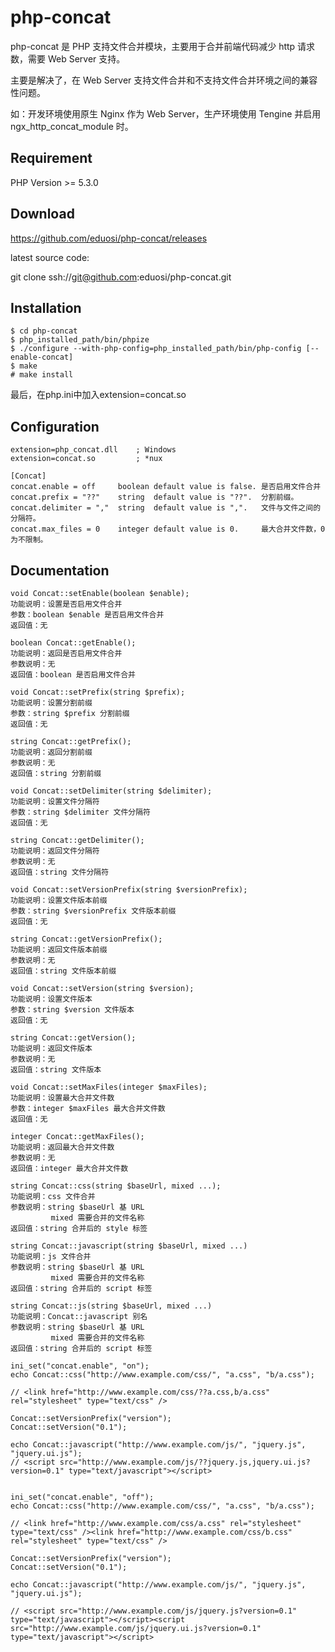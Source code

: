 php-concat
==========

php-concat 是 PHP 支持文件合并模块，主要用于合并前端代码减少 http 请求数，需要 Web Server 支持。

主要是解决了，在 Web Server 支持文件合并和不支持文件合并环境之间的兼容性问题。

如：开发环境使用原生 Nginx 作为 Web Server，生产环境使用 Tengine 并启用 ngx_http_concat_module 时。


Requirement
------------
PHP Version >= 5.3.0


Download
------------
https://github.com/eduosi/php-concat/releases

latest source code:

git clone ssh://git@github.com:eduosi/php-concat.git


Installation
------------
```
$ cd php-concat
$ php_installed_path/bin/phpize
$ ./configure --with-php-config=php_installed_path/bin/php-config [--enable-concat]
$ make
# make install
```

最后，在php.ini中加入extension=concat.so


Configuration
------------
```
extension=php_concat.dll	; Windows
extension=concat.so			; *nux
```

```
[Concat]
concat.enable = off 	boolean	default value is false. 是否启用文件合并
concat.prefix = "??" 	string 	default value is "??". 	分割前缀。
concat.delimiter = ","	string 	default value is ",". 	文件与文件之间的分隔符。
concat.max_files = 0 	integer default value is 0. 	最大合并文件数，0 为不限制。
```

Documentation
-------------
```
void Concat::setEnable(boolean $enable);
功能说明：设置是否启用文件合并
参数：boolean $enable 是否启用文件合并
返回值：无

boolean Concat::getEnable();
功能说明：返回是否启用文件合并
参数说明：无
返回值：boolean 是否启用文件合并

void Concat::setPrefix(string $prefix);
功能说明：设置分割前缀
参数：string $prefix 分割前缀
返回值：无

string Concat::getPrefix();
功能说明：返回分割前缀
参数说明：无
返回值：string 分割前缀

void Concat::setDelimiter(string $delimiter);
功能说明：设置文件分隔符
参数：string $delimiter 文件分隔符
返回值：无

string Concat::getDelimiter();
功能说明：返回文件分隔符
参数说明：无
返回值：string 文件分隔符

void Concat::setVersionPrefix(string $versionPrefix);
功能说明：设置文件版本前缀
参数：string $versionPrefix 文件版本前缀
返回值：无

string Concat::getVersionPrefix();
功能说明：返回文件版本前缀
参数说明：无
返回值：string 文件版本前缀

void Concat::setVersion(string $version);
功能说明：设置文件版本
参数：string $version 文件版本
返回值：无

string Concat::getVersion();
功能说明：返回文件版本
参数说明：无
返回值：string 文件版本

void Concat::setMaxFiles(integer $maxFiles);
功能说明：设置最大合并文件数
参数：integer $maxFiles 最大合并文件数
返回值：无

integer Concat::getMaxFiles();
功能说明：返回最大合并文件数
参数说明：无
返回值：integer 最大合并文件数

string Concat::css(string $baseUrl, mixed ...);
功能说明：css 文件合并
参数说明：string $baseUrl 基 URL
		 mixed 需要合并的文件名称
返回值：string 合并后的 style 标签

string Concat::javascript(string $baseUrl, mixed ...)
功能说明：js 文件合并
参数说明：string $baseUrl 基 URL
		 mixed 需要合并的文件名称
返回值：string 合并后的 script 标签

string Concat::js(string $baseUrl, mixed ...)
功能说明：Concat::javascript 别名
参数说明：string $baseUrl 基 URL
		 mixed 需要合并的文件名称
返回值：string 合并后的 script 标签
```

```
ini_set("concat.enable", "on");
echo Concat::css("http://www.example.com/css/", "a.css", "b/a.css");

// <link href="http://www.example.com/css/??a.css,b/a.css" rel="stylesheet" type="text/css" />

Concat::setVersionPrefix("version");
Concat::setVersion("0.1");

echo Concat::javascript("http://www.example.com/js/", "jquery.js", "jquery.ui.js");
// <script src="http://www.example.com/js/??jquery.js,jquery.ui.js?version=0.1" type="text/javascript"></script>


ini_set("concat.enable", "off");
echo Concat::css("http://www.example.com/css/", "a.css", "b/a.css");

// <link href="http://www.example.com/css/a.css" rel="stylesheet" type="text/css" /><link href="http://www.example.com/css/b.css" rel="stylesheet" type="text/css" />

Concat::setVersionPrefix("version");
Concat::setVersion("0.1");

echo Concat::javascript("http://www.example.com/js/", "jquery.js", "jquery.ui.js");

// <script src="http://www.example.com/js/jquery.js?version=0.1" type="text/javascript"></script><script src="http://www.example.com/js/jquery.ui.js?version=0.1" type="text/javascript"></script>
```
